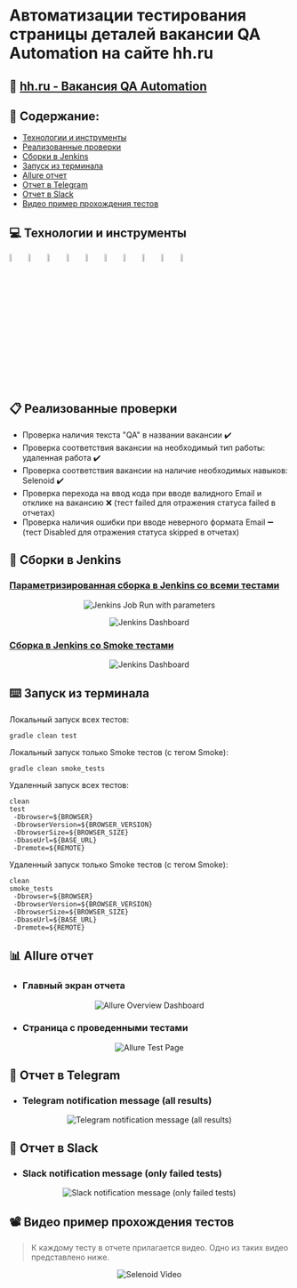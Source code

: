 # Автоматизации тестирования страницы деталей вакансии QA Automation на сайте hh.ru
## :link: <a target="_blank" href="https://hh.ru/vacancy/55354866?query=QA%20automation%20engineer&from=vacancy_search_catalog&hhtmFrom=vacancy_search_catalog">hh.ru - Вакансия QA Automation</a>

## :page_with_curl: Содержание:

- <a href="#computer-сode_stack">Технологии и инструменты</a>
- <a href="#clipboard-реализованные-проверки">Реализованные проверки</a>
- <a href="#robot-сборки-в-Jenkins">Сборки в Jenkins</a>
- <a href="#keyboard-запуск-из-терминала">Запуск из терминала</a>
- <a href="#bar_chart-allure-отчет">Allure отчет</a>
- <a href="#robot-отчет-в-telegram">Отчет в Telegram</a>
- <a href="#robot-отчет-в-slack">Отчет в Slack</a>
- <a href="#film_projector-видео-пример-прохождения-тестов">Видео пример прохождения тестов</a>

## :computer: Технологии и инструменты
<p align="left">
<img width="6%" title="Java" src="images/logo/Java.svg">
<img width="6%" title="Selenide" src="images/logo/Selenide.svg">
<img width="6%" title="Allure Report" src="images/logo/Allure_Report.svg">
<img width="6%" title="Gradle" src="images/logo/Gradle.svg">
<img width="6%" title="JUnit5" src="images/logo/JUnit5.svg">
<img width="6%" title="IntelliJ IDEA" src="images/logo/Intelij_IDEA.svg">
<img width="6%" title="Selenoid" src="images/logo/Selenoid.svg">
<img width="6%" title="GitHub" src="images/logo/GitHub.svg">
<img width="6%" title="Jenkins" src="images/logo/Jenkins.svg">
<img width="6%" title="Telegram" src="images/logo/Telegram.svg">
</p>

## :clipboard: Реализованные проверки
- Проверка наличия текста "QA" в названии вакансии :heavy_check_mark:
- Проверка соответствия вакансии на необходимый тип работы: удаленная работа :heavy_check_mark:
- Проверка соответствия вакансии на наличие необходимых навыков: Selenoid :heavy_check_mark:
- Проверка перехода на ввод кода при вводе валидного Email и отклике на вакансию :x: (тест failed для отражения статуса failed в отчетах)
- Проверка наличия ошибки при вводе неверного формата Email :heavy_minus_sign: (тест Disabled для отражения статуса skipped в отчетах)

## :robot: Сборки в Jenkins
### <a target="_blank" href="https://jenkins.autotests.cloud/job/C08-Yuliya_B-ReadmeForVacancy13All/">Параметризированная сборка в Jenkins со всеми тестами</a>
<p align="center">
<img title="Jenkins Job Run with parameters" src="images/screenshots/jenkins-run.png">
</p>
<p align="center">
<img title="Jenkins Dashboard" src="images/screenshots/jenkins-dashboard-all.png">
</p>

### <a target="_blank" href="https://jenkins.autotests.cloud/job/C08-Yuliya_B-ReadmeForVacancy13/">Сборка в Jenkins со Smoke тестами</a>
<p align="center">
<img title="Jenkins Dashboard" src="images/screenshots/jenkins-dashboard-smoke.png">
</p>  

## :keyboard: Запуск из терминала
Локальный запуск всех тестов:
```
gradle clean test
```

Локальный запуск только Smoke тестов (c тегом Smoke):
```
gradle clean smoke_tests
```

Удаленный запуск всех тестов:
```
clean
test
 -Dbrowser=${BROWSER}
 -DbrowserVersion=${BROWSER_VERSION}
 -DbrowserSize=${BROWSER_SIZE}
 -DbaseUrl=${BASE_URL}
 -Dremote=${REMOTE}
```

Удаленный запуск только Smoke тестов (c тегом Smoke):
```
clean
smoke_tests
 -Dbrowser=${BROWSER}
 -DbrowserVersion=${BROWSER_VERSION}
 -DbrowserSize=${BROWSER_SIZE}
 -DbaseUrl=${BASE_URL}
 -Dremote=${REMOTE}
```

## :bar_chart: Allure отчет
- ### Главный экран отчета
<p align="center">
<img title="Allure Overview Dashboard" src="images/screenshots/allure-main-page.png">
</p>

- ### Страница с проведенными тестами
<p align="center">
<img title="Allure Test Page" src="images/screenshots/allure-test-page.png">
</p>

## :robot: Отчет в Telegram
- ### Telegram notification message (all results)
<p align="center">
<img title="Telegram notification message (all results)" src="images/screenshots/telegram-bot.png">
</p>

## :robot: Отчет в Slack
- ### Slack notification message (only failed tests)
<p align="center">
<img title="Slack notification message (only failed tests)" src="images/screenshots/slack-bot.png">
</p>

## :film_projector: Видео пример прохождения тестов
> К каждому тесту в отчете прилагается видео. Одно из таких видео представлено ниже.
<p align="center">
  <img title="Selenoid Video" src="images/gif/test-run.gif">
</p>
